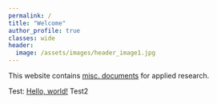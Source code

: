 ```yaml
---
permalink: /
title: "Welcome"
author_profile: true
classes: wide
header:
  image: /assets/images/header_image1.jpg
---
```



This website contains [misc. documents](documents) for applied research.

Test: <a href="http://example.com/" target="_blank">Hello, world!</a>
Test2
